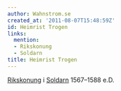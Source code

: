 ```yaml
---
author: Wahnstrom.se
created_at: '2011-08-07T15:48:59Z'
id: Heimrist Trogen
links:
  mention:
  - Rikskonung
  - Soldarn
title: Heimrist Trogen
---
```


[Rikskonung] i [Soldarn] 1567–1588 e.D.

  [Rikskonung]: Rikskonung
  [Soldarn]: Soldarn